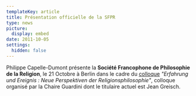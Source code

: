 ```yaml
---
templateKey: article
title: Présentation officielle de la SFPR
type: news
picture:
  display: embed
date: 2011-10-05
settings:
  hidden: false
---
```

Philippe Capelle-Dumont présente la **Société Francophone de Philosophie de la Religion**, le 21 Octobre à Berlin dans le cadre du [colloque](http://zope.theologie.hu-berlin.de/guardini/konf) *"Erfahrung und Ereignis : Neue Perspektiven der Religionsphilosophie"*, colloque organisé par la Chaire Guardini dont le titulaire actuel est Jean Greisch.